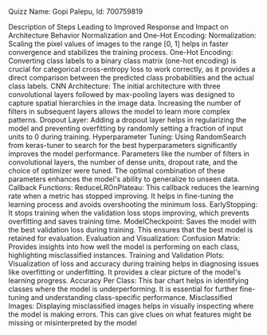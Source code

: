 Quizz
Name: Gopi Palepu, Id: 700759819

Description of Steps Leading to Improved Response and Impact on Architecture Behavior
Normalization and One-Hot Encoding:
Normalization: Scaling the pixel values of images to the range [0, 1] helps in faster
convergence and stabilizes the training process.
One-Hot Encoding: Converting class labels to a binary class matrix (one-hot encoding) is
crucial for categorical cross-entropy loss to work correctly, as it provides a direct comparison
between the predicted class probabilities and the actual class labels.
CNN Architecture:
The initial architecture with three convolutional layers followed by max-pooling layers was
designed to capture spatial hierarchies in the image data. Increasing the number of filters in
subsequent layers allows the model to learn more complex patterns.
Dropout Layer: Adding a dropout layer helps in regularizing the model and preventing overfitting
by randomly setting a fraction of input units to 0 during training.
Hyperparameter Tuning:
Using RandomSearch from keras-tuner to search for the best hyperparameters significantly
improves the model performance. Parameters like the number of filters in convolutional layers,
the number of dense units, dropout rate, and the choice of optimizer were tuned.
The optimal combination of these parameters enhances the model's ability to generalize to
unseen data.
Callback Functions:
ReduceLROnPlateau: This callback reduces the learning rate when a metric has stopped
improving. It helps in fine-tuning the learning process and avoids overshooting the minimum
loss.
EarlyStopping: It stops training when the validation loss stops improving, which prevents
overfitting and saves training time.
ModelCheckpoint: Saves the model with the best validation loss during training. This ensures
that the best model is retained for evaluation.
Evaluation and Visualization:
Confusion Matrix: Provides insights into how well the model is performing on each class,
highlighting misclassified instances.
Training and Validation Plots: Visualization of loss and accuracy during training helps in
diagnosing issues like overfitting or underfitting. It provides a clear picture of the model's
learning progress.
Accuracy Per Class: This bar chart helps in identifying classes where the model is
underperforming. It is essential for further fine-tuning and understanding class-specific
performance.
Misclassified Images: Displaying misclassified images helps in visually inspecting where the
model is making errors. This can give clues on what features might be missing or misinterpreted
by the model
